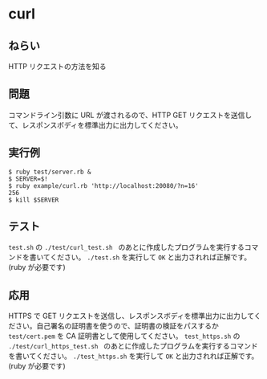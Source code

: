 # curl

## ねらい

HTTP リクエストの方法を知る

## 問題

コマンドライン引数に URL が渡されるので、HTTP GET リクエストを送信して、レスポンスボディを標準出力に出力してください。

## 実行例

    $ ruby test/server.rb &
    $ SERVER=$!
    $ ruby example/curl.rb 'http://localhost:20080/?n=16'
    256
    $ kill $SERVER

## テスト

`test.sh` の `./test/curl_test.sh ` のあとに作成したプログラムを実行するコマンドを書いてください。
`./test.sh` を実行して `OK` と出力されれば正解です。
(ruby が必要です)

## 応用

HTTPS で GET リクエストを送信し、レスポンスボディを標準出力に出力してください。自己署名の証明書を使うので、証明書の検証をパスするか `test/cert.pem` を CA 証明書として使用してください。
`test_https.sh` の `./test/curl_https_test.sh ` のあとに作成したプログラムを実行するコマンドを書いてください。
`./test_https.sh` を実行して `OK` と出力されれば正解です。
(ruby が必要です)

